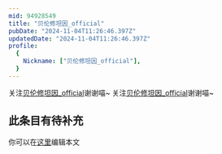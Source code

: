 ```yaml
---
mid: 94928549
title: "贝伦修坦因_official"
pubDate: "2024-11-04T11:26:46.397Z"
updatedDate: "2024-11-04T11:26:46.397Z"
profile:
  {
    Nickname: ["贝伦修坦因_official"],
  }
---
```


关注[贝伦修坦因_official](https://space.bilibili.com/94928549)谢谢喵~ 关注[贝伦修坦因_official](https://space.bilibili.com/94928549)谢谢喵~

## 此条目有待补充
你可以在[这里](https://github.com/Yuhanawa/VTuber.ICU-Content/edit/master/v/贝伦修坦因_official/index.md)编辑本文
